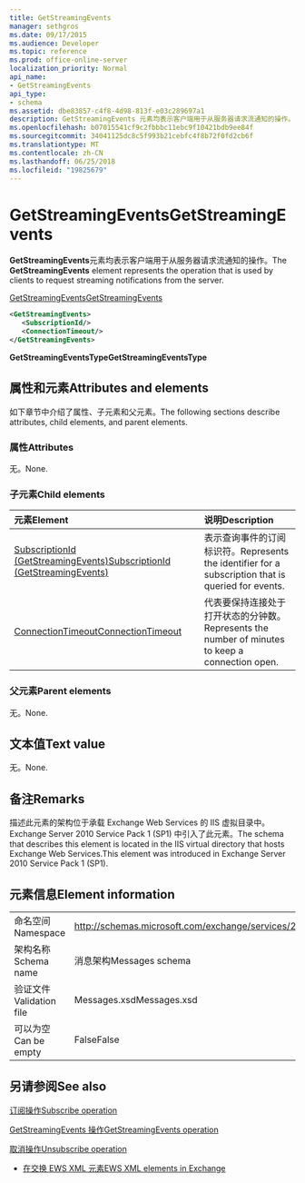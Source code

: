 ```yaml
---
title: GetStreamingEvents
manager: sethgros
ms.date: 09/17/2015
ms.audience: Developer
ms.topic: reference
ms.prod: office-online-server
localization_priority: Normal
api_name:
- GetStreamingEvents
api_type:
- schema
ms.assetid: dbe83857-c4f8-4d98-813f-e03c289697a1
description: GetStreamingEvents 元素均表示客户端用于从服务器请求流通知的操作。
ms.openlocfilehash: b07015541cf9c2fbbbc11ebc9f10421bdb9ee84f
ms.sourcegitcommit: 34041125dc8c5f993b21cebfc4f8b72f0fd2cb6f
ms.translationtype: MT
ms.contentlocale: zh-CN
ms.lasthandoff: 06/25/2018
ms.locfileid: "19825679"
---
```

# <a name="getstreamingevents"></a><span data-ttu-id="a47c0-103">GetStreamingEvents</span><span class="sxs-lookup"><span data-stu-id="a47c0-103">GetStreamingEvents</span></span>

<span data-ttu-id="a47c0-104">**GetStreamingEvents**元素均表示客户端用于从服务器请求流通知的操作。</span><span class="sxs-lookup"><span data-stu-id="a47c0-104">The **GetStreamingEvents** element represents the operation that is used by clients to request streaming notifications from the server.</span></span> 
  
[<span data-ttu-id="a47c0-105">GetStreamingEvents</span><span class="sxs-lookup"><span data-stu-id="a47c0-105">GetStreamingEvents</span></span>](getstreamingevents.md)
  
```XML
<GetStreamingEvents>
   <SubscriptionId/>
   <ConnectionTimeout/>
</GetStreamingEvents>
```

 <span data-ttu-id="a47c0-106">**GetStreamingEventsType**</span><span class="sxs-lookup"><span data-stu-id="a47c0-106">**GetStreamingEventsType**</span></span>
## <a name="attributes-and-elements"></a><span data-ttu-id="a47c0-107">属性和元素</span><span class="sxs-lookup"><span data-stu-id="a47c0-107">Attributes and elements</span></span>

<span data-ttu-id="a47c0-108">如下章节中介绍了属性、子元素和父元素。</span><span class="sxs-lookup"><span data-stu-id="a47c0-108">The following sections describe attributes, child elements, and parent elements.</span></span>
  
### <a name="attributes"></a><span data-ttu-id="a47c0-109">属性</span><span class="sxs-lookup"><span data-stu-id="a47c0-109">Attributes</span></span>

<span data-ttu-id="a47c0-110">无。</span><span class="sxs-lookup"><span data-stu-id="a47c0-110">None.</span></span>
  
### <a name="child-elements"></a><span data-ttu-id="a47c0-111">子元素</span><span class="sxs-lookup"><span data-stu-id="a47c0-111">Child elements</span></span>

|<span data-ttu-id="a47c0-112">**元素**</span><span class="sxs-lookup"><span data-stu-id="a47c0-112">**Element**</span></span>|<span data-ttu-id="a47c0-113">**说明**</span><span class="sxs-lookup"><span data-stu-id="a47c0-113">**Description**</span></span>|
|:-----|:-----|
|[<span data-ttu-id="a47c0-114">SubscriptionId (GetStreamingEvents)</span><span class="sxs-lookup"><span data-stu-id="a47c0-114">SubscriptionId (GetStreamingEvents)</span></span>](subscriptionid-getstreamingevents.md) <br/> |<span data-ttu-id="a47c0-115">表示查询事件的订阅标识符。</span><span class="sxs-lookup"><span data-stu-id="a47c0-115">Represents the identifier for a subscription that is queried for events.</span></span>  <br/> |
|[<span data-ttu-id="a47c0-116">ConnectionTimeout</span><span class="sxs-lookup"><span data-stu-id="a47c0-116">ConnectionTimeout</span></span>](connectiontimeout.md) <br/> |<span data-ttu-id="a47c0-117">代表要保持连接处于打开状态的分钟数。</span><span class="sxs-lookup"><span data-stu-id="a47c0-117">Represents the number of minutes to keep a connection open.</span></span>  <br/> |
   
### <a name="parent-elements"></a><span data-ttu-id="a47c0-118">父元素</span><span class="sxs-lookup"><span data-stu-id="a47c0-118">Parent elements</span></span>

<span data-ttu-id="a47c0-119">无。</span><span class="sxs-lookup"><span data-stu-id="a47c0-119">None.</span></span>
  
## <a name="text-value"></a><span data-ttu-id="a47c0-120">文本值</span><span class="sxs-lookup"><span data-stu-id="a47c0-120">Text value</span></span>

<span data-ttu-id="a47c0-121">无。</span><span class="sxs-lookup"><span data-stu-id="a47c0-121">None.</span></span>
  
## <a name="remarks"></a><span data-ttu-id="a47c0-122">备注</span><span class="sxs-lookup"><span data-stu-id="a47c0-122">Remarks</span></span>

<span data-ttu-id="a47c0-123">描述此元素的架构位于承载 Exchange Web Services 的 IIS 虚拟目录中。Exchange Server 2010 Service Pack 1 (SP1) 中引入了此元素。</span><span class="sxs-lookup"><span data-stu-id="a47c0-123">The schema that describes this element is located in the IIS virtual directory that hosts Exchange Web Services.This element was introduced in Exchange Server 2010 Service Pack 1 (SP1).</span></span>
  
## <a name="element-information"></a><span data-ttu-id="a47c0-124">元素信息</span><span class="sxs-lookup"><span data-stu-id="a47c0-124">Element information</span></span>

|||
|:-----|:-----|
|<span data-ttu-id="a47c0-125">命名空间</span><span class="sxs-lookup"><span data-stu-id="a47c0-125">Namespace</span></span>  <br/> |http://schemas.microsoft.com/exchange/services/2006/messages  <br/> |
|<span data-ttu-id="a47c0-126">架构名称</span><span class="sxs-lookup"><span data-stu-id="a47c0-126">Schema name</span></span>  <br/> |<span data-ttu-id="a47c0-127">消息架构</span><span class="sxs-lookup"><span data-stu-id="a47c0-127">Messages schema</span></span>  <br/> |
|<span data-ttu-id="a47c0-128">验证文件</span><span class="sxs-lookup"><span data-stu-id="a47c0-128">Validation file</span></span>  <br/> |<span data-ttu-id="a47c0-129">Messages.xsd</span><span class="sxs-lookup"><span data-stu-id="a47c0-129">Messages.xsd</span></span>  <br/> |
|<span data-ttu-id="a47c0-130">可以为空</span><span class="sxs-lookup"><span data-stu-id="a47c0-130">Can be empty</span></span>  <br/> |<span data-ttu-id="a47c0-131">False</span><span class="sxs-lookup"><span data-stu-id="a47c0-131">False</span></span>  <br/> |
   
## <a name="see-also"></a><span data-ttu-id="a47c0-132">另请参阅</span><span class="sxs-lookup"><span data-stu-id="a47c0-132">See also</span></span>



[<span data-ttu-id="a47c0-133">订阅操作</span><span class="sxs-lookup"><span data-stu-id="a47c0-133">Subscribe operation</span></span>](subscribe-operation.md)
  
[<span data-ttu-id="a47c0-134">GetStreamingEvents 操作</span><span class="sxs-lookup"><span data-stu-id="a47c0-134">GetStreamingEvents operation</span></span>](getstreamingevents-operation.md)
  
[<span data-ttu-id="a47c0-135">取消操作</span><span class="sxs-lookup"><span data-stu-id="a47c0-135">Unsubscribe operation</span></span>](unsubscribe-operation.md)


- [<span data-ttu-id="a47c0-136">在交换 EWS XML 元素</span><span class="sxs-lookup"><span data-stu-id="a47c0-136">EWS XML elements in Exchange</span></span>](ews-xml-elements-in-exchange.md)

